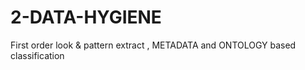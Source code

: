 # 2-DATA-HYGIENE
First order look &amp; pattern extract , METADATA and ONTOLOGY based classification
